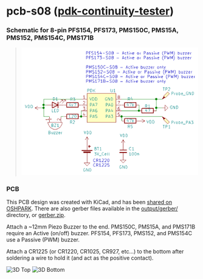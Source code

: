 # pcb-s08 ([pdk-continuity-tester](https://github.com/serisman/pdk-continuity-tester/))

### Schematic for 8-pin PFS154, PFS173, PMS150C, PMS15A, PMS152, PMS154C, PMS171B
> ![Schematic](https://github.com/serisman/pdk-continuity-tester/blob/master/pcb-s08/output/Schematic.png?raw=true)

### PCB

This PCB design was created with KiCad, and has been [shared on OSHPARK](https://oshpark.com/shared_projects/TODO).
There are also gerber files available in the [output/gerber/](output/gerber/) directory, or [gerber.zip](output/gerber.zip).

Attach a ~12mm Piezo Buzzer to the end. PMS150C, PMS15A, and PMS171B require an Active (on/off) buzzer.  PFS154, PFS173, PMS152, and PMS154C use a Passive (PWM) buzzer.

Attach a CR1225 (or CR1220, CR1025, CR927, etc...) to the bottom after soldering a wire to hold it (and act as the positive contact).

![3D Top](https://github.com/serisman/pdk-continuity-tester/blob/master/pcb-s08/output/3D%20-%20Top.png?raw=true)
![3D Bottom](https://github.com/serisman/pdk-continuity-tester/blob/master/pcb-s08/output/3D%20-%20Bottom.png?raw=true)
